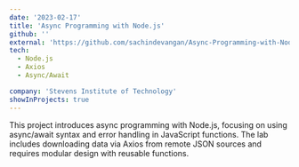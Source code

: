```yaml
---
date: '2023-02-17'
title: 'Async Programming with Node.js'
github: ''
external: 'https://github.com/sachindevangan/Async-Programming-with-Node.js'
tech:
  - Node.js
  - Axios
  - Async/Await

company: 'Stevens Institute of Technology'
showInProjects: true
---
```


This project introduces async programming with Node.js, focusing on using async/await syntax and error
handling in JavaScript functions. The lab includes downloading data via Axios from remote JSON
sources and requires modular design with reusable functions.
